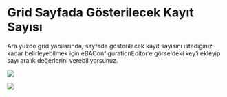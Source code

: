 # Grid Sayfada Gösterilecek Kayıt Sayısı

Ara yüzde grid yapılarında, sayfada gösterilecek kayıt sayısını istediğiniz kadar belirleyebilmek için eBAConfigurationEditor’e görseldeki key’i ekleyip sayı aralık değerlerini verebiliyorsunuz.

![](https://docsbimser.blob.core.windows.net/imagecontainer/auto-upload508c52bc-d843-4754-aaf9-2c727d157aae)

![](https://docsbimser.blob.core.windows.net/imagecontainer/auto-upload23b0b1d7-a238-41d0-9f1c-1ee3138b0fde)